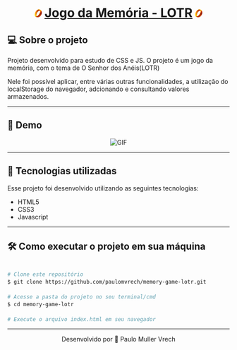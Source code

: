 <h1 align="center">
    <img alt="GIF" src="./images/icon.png" width="16">
    <a href="#" target="_blank">Jogo da Memória - LOTR</a>
    <img alt="GIF" src="./images/icon.png" width="16">  
</h1>

## 💻 Sobre o projeto

Projeto desenvolvido para estudo de CSS e JS. O projeto é um jogo da memória, com o tema de O Senhor dos Anéis(LOTR)

Nele foi possível aplicar, entre várias outras funcionalidades, a utilização do localStorage do navegador, adcionando e consultando valores armazenados.

---

## 👀 Demo

<div align="center">
  <img alt="GIF" src="./public/view.gif" width="600">  
</div>

---

## 🚀 Tecnologias utilizadas

Esse projeto foi desenvolvido utilizando as seguintes tecnologias:

- HTML5
- CSS3
- Javascript

---

## 🛠 Como executar o projeto em sua máquina

```bash

# Clone este repositório
$ git clone https://github.com/paulomvrech/memory-game-lotr.git

# Acesse a pasta do projeto no seu terminal/cmd
$ cd memory-game-lotr

# Execute o arquivo index.html em seu navegador


```

---

<p align="center">Desenvolvido por 👏 Paulo Muller Vrech</p>
